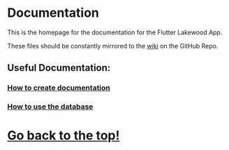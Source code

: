 ﻿# Documentation
This is the homepage for the documentation for the Flutter Lakewood App.

These files should be constantly mirrored to the [wiki](https://github.com/johnwsperry/flutter_lakewood_app/wiki) on the GitHub Repo.

## Useful Documentation:

### [How to create documentation](Tutorials/HowToDoc.md)
### [How to use the database](Database/Database%20Overview.md)

# [Go back to the top!](#Documentation)